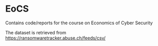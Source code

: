 # EoCS
Contains code/reports for the course on Economics of Cyber Security

The dataset is retrieved from https://ransomwaretracker.abuse.ch/feeds/csv/
